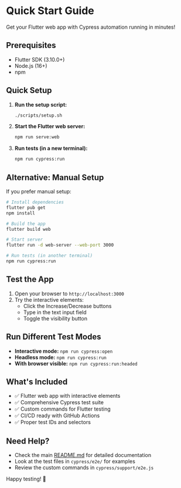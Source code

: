 # Quick Start Guide

Get your Flutter web app with Cypress automation running in minutes!

## Prerequisites

- Flutter SDK (3.10.0+)
- Node.js (16+)
- npm

## Quick Setup

1. **Run the setup script:**
   ```bash
   ./scripts/setup.sh
   ```

2. **Start the Flutter web server:**
   ```bash
   npm run serve:web
   ```

3. **Run tests (in a new terminal):**
   ```bash
   npm run cypress:run
   ```

## Alternative: Manual Setup

If you prefer manual setup:

```bash
# Install dependencies
flutter pub get
npm install

# Build the app
flutter build web

# Start server
flutter run -d web-server --web-port 3000

# Run tests (in another terminal)
npm run cypress:run
```

## Test the App

1. Open your browser to `http://localhost:3000`
2. Try the interactive elements:
   - Click the Increase/Decrease buttons
   - Type in the text input field
   - Toggle the visibility button

## Run Different Test Modes

- **Interactive mode:** `npm run cypress:open`
- **Headless mode:** `npm run cypress:run`
- **With browser visible:** `npm run cypress:run:headed`

## What's Included

- ✅ Flutter web app with interactive elements
- ✅ Comprehensive Cypress test suite
- ✅ Custom commands for Flutter testing
- ✅ CI/CD ready with GitHub Actions
- ✅ Proper test IDs and selectors

## Need Help?

- Check the main [README.md](README.md) for detailed documentation
- Look at the test files in `cypress/e2e/` for examples
- Review the custom commands in `cypress/support/e2e.js`

Happy testing! 🚀
